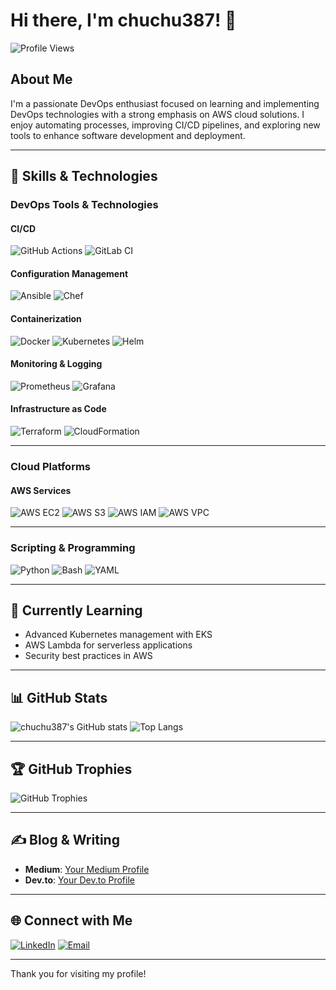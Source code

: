 # Hi there, I'm chuchu387! 👋

![Profile Views](https://komarev.com/ghpvc/?username=chuchu387&style=flat-square&color=blue)

## About Me

I'm a passionate DevOps enthusiast focused on learning and implementing DevOps technologies with a strong emphasis on AWS cloud solutions. I enjoy automating processes, improving CI/CD pipelines, and exploring new tools to enhance software development and deployment.

---

## 🚀 Skills & Technologies

### DevOps Tools & Technologies

#### CI/CD
![GitHub Actions](https://img.shields.io/badge/-GitHub%20Actions-2088FF?style=for-the-badge&logo=github-actions&logoColor=white)
![GitLab CI](https://img.shields.io/badge/-GitLab%20CI-330F63?style=for-the-badge&logo=gitlab)

#### Configuration Management
![Ansible](https://img.shields.io/badge/-Ansible-EE0000?style=for-the-badge&logo=ansible&logoColor=white)
![Chef](https://img.shields.io/badge/-Chef-292D2F?style=for-the-badge&logo=chef&logoColor=white)

#### Containerization
![Docker](https://img.shields.io/badge/-Docker-2496ED?style=for-the-badge&logo=docker&logoColor=white)
![Kubernetes](https://img.shields.io/badge/-Kubernetes-326CE5?style=for-the-badge&logo=kubernetes&logoColor=white)
![Helm](https://img.shields.io/badge/-Helm-0F1689?style=for-the-badge&logo=helm&logoColor=white)

#### Monitoring & Logging
![Prometheus](https://img.shields.io/badge/-Prometheus-E6522C?style=for-the-badge&logo=prometheus&logoColor=white)
![Grafana](https://img.shields.io/badge/-Grafana-F46800?style=for-the-badge&logo=grafana&logoColor=white)

#### Infrastructure as Code
![Terraform](https://img.shields.io/badge/-Terraform-7B42BC?style=for-the-badge&logo=terraform&logoColor=white)
![CloudFormation](https://img.shields.io/badge/-AWS%20CloudFormation-FF9900?style=for-the-badge&logo=amazon-aws&logoColor=white)

---

### Cloud Platforms

#### AWS Services
![AWS EC2](https://img.shields.io/badge/-AWS%20EC2-FF9900?style=for-the-badge&logo=amazon-ec2&logoColor=white)
![AWS S3](https://img.shields.io/badge/-AWS%20S3-569A31?style=for-the-badge&logo=amazon-s3&logoColor=white)
![AWS IAM](https://img.shields.io/badge/-AWS%20IAM-002E5D?style=for-the-badge&logo=amazon-iam&logoColor=white)
![AWS VPC](https://img.shields.io/badge/-AWS%20VPC-FF9900?style=for-the-badge&logo=amazon-vpc&logoColor=white)



---

### Scripting & Programming
![Python](https://img.shields.io/badge/-Python-3776AB?style=for-the-badge&logo=python&logoColor=white)
![Bash](https://img.shields.io/badge/-Bash-4EAA25?style=for-the-badge&logo=gnu-bash&logoColor=white)
![YAML](https://img.shields.io/badge/-YAML-CB171E?style=for-the-badge&logo=yaml&logoColor=white)

---

## 🌱 Currently Learning
- Advanced Kubernetes management with EKS
- AWS Lambda for serverless applications
- Security best practices in AWS

---

## 📊 GitHub Stats

![chuchu387's GitHub stats](https://github-readme-stats.vercel.app/api?username=chuchu387&show_icons=true&theme=radical)
![Top Langs](https://github-readme-stats.vercel.app/api/top-langs/?username=chuchu387&layout=compact&theme=radical)

---

## 🏆 GitHub Trophies

![GitHub Trophies](https://github-profile-trophy.vercel.app/?username=chuchu387&theme=radical&no-frame=true&margin-w=10)

---

## ✍️ Blog & Writing
- **Medium**: [Your Medium Profile](https://medium.com/@yourprofile)
- **Dev.to**: [Your Dev.to Profile](https://dev.to/yourprofile)

---

## 🌐 Connect with Me
[![LinkedIn](https://img.shields.io/badge/LinkedIn-0077B5?style=for-the-badge&logo=linkedin&logoColor=white)](https://www.linkedin.com/in/shubham-sapkota-6782442a1/)
[![Email](https://img.shields.io/badge/Email-D14836?style=for-the-badge&logo=gmail&logoColor=white)](mailto:heyitsmeshubhamofficial69@gmail.com)

---

Thank you for visiting my profile!
